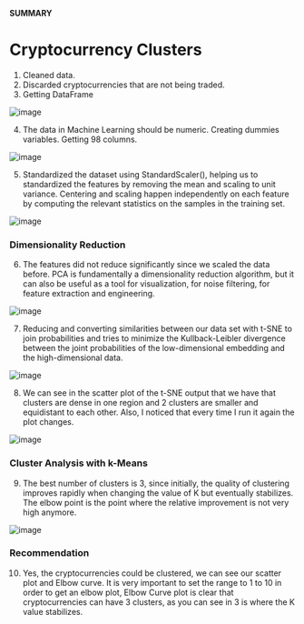 **SUMMARY**
# Cryptocurrency Clusters


1. Cleaned data. 
2. Discarded cryptocurrencies that are not being traded. 
3. Getting DataFrame 

![image](https://user-images.githubusercontent.com/92575973/167062157-07de518a-8207-43d0-b937-68afbe2f1527.png)



4. The data in Machine Learning should be numeric. Creating dummies variables. Getting 98 columns. 


![image](https://user-images.githubusercontent.com/92575973/167062249-8d2315a2-2eb6-4842-bc6f-0df60d1e0926.png)



5. Standardized the dataset using StandardScaler(), helping us to standardized the features by removing the mean and scaling to unit variance. Centering and scaling happen independently on each feature by computing the relevant statistics on the samples in the training set. 


![image](https://user-images.githubusercontent.com/92575973/167062292-5ebf2f7d-bc3d-4222-899b-cabe43cc8b01.png)






### Dimensionality Reduction

6. The features did not reduce significantly since we scaled the data before. 
PCA is fundamentally a dimensionality reduction algorithm, but it can also be useful as a tool for visualization, for noise filtering, for feature extraction and engineering.

![image](https://user-images.githubusercontent.com/92575973/167062331-813f7f94-03c1-4482-9d8d-e590a0c01c47.png)



7. Reducing and converting similarities between our data set with t-SNE to join probabilities and tries to minimize the Kullback-Leibler divergence between the joint probabilities of the low-dimensional embedding and the high-dimensional data. 

![image](https://user-images.githubusercontent.com/92575973/167062396-56c92498-d441-4e72-ad4e-e1cc4724610e.png)



8. We can see in the scatter plot of the t-SNE output that we have that clusters are dense in one region and 2 clusters are smaller and equidistant to each other. Also, I noticed that every time I run it again the plot changes. 

![image](https://user-images.githubusercontent.com/92575973/167062447-c9c59a58-7bdc-4af3-b00d-80b6553d4af0.png)




### Cluster Analysis with k-Means

9. The best number of clusters is 3, since initially, the quality of clustering improves rapidly when changing the value of K but eventually stabilizes. The elbow point is the point where the relative improvement is not very high anymore.

![image](https://user-images.githubusercontent.com/92575973/167062112-82ee1719-6216-4a25-a02a-3e3a78958792.png)



### Recommendation

10. Yes, the cryptocurrencies could be clustered, we can see our scatter plot and Elbow curve. It is very important to set the range to 1 to 10 in order to get an elbow plot, Elbow Curve plot is clear that cryptocurrencies can have 3 clusters, as you can see in 3 is where the K value stabilizes.


 

